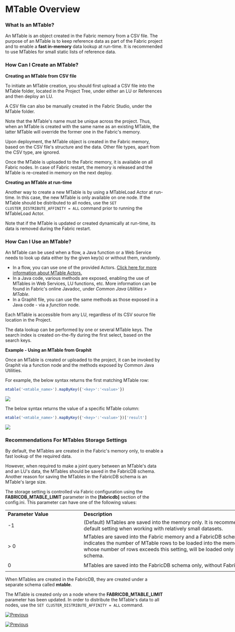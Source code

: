 # MTable Overview

### What Is an MTable?

An MTable is an object created in the Fabric memory from a CSV file. The purpose of an MTable is to keep reference data as part of the Fabric project and to enable a **fast in-memory** data lookup at run-time. It is recommended to use MTables for small static lists of reference data.

### How Can I Create an MTable?

**Creating an MTable from CSV file**

To initiate an MTable creation, you should first upload a CSV file into the MTable folder, located in the Project Tree, under either an LU or References and then deploy an LU.

A CSV file can also be manually created in the Fabric Studio, under the MTable folder. 

Note that the MTable's name must be unique across the project. Thus, when an MTable is created with the same name as an existing MTable, the latter MTable will override the former one in the Fabric's memory.

Upon deployment, the MTable object is created in the Fabric memory, based on the CSV file's structure and the data. Other file types, apart from the CSV type, are ignored. 

Once the MTable is uploaded to the Fabric memory, it is available on all Fabric nodes. In case of Fabric restart, the memory is released and the MTable is re-created in memory on the next deploy. 

**Creating an MTable at run-time**

Another way to create a new MTable is by using a MTableLoad Actor at run-time. In this case, the new MTable is only available on one node. If the MTable should be distributed to all nodes, use the ```SET CLUSTER_DISTRIBUTE_AFFINITY = ALL``` command prior to running the MTableLoad Actor. 

Note that if the MTable is updated or created dynamically at run-time, its data is removed during the Fabric restart.

### How Can I Use an MTable?

An MTable can be used when a flow, a Java function or a Web Service needs to look up data either by the given key(s) or without them, randomly. 

* In a flow, you can use one of the provided Actors. [Click here for more information about MTable Actors.](/articles/19_Broadway/actors/09_MTable_actors.md)
* In a Java code, various methods are exposed, enabling the use of MTables in Web Services, LU functions, etc. More information can be found in Fabric's online Javadoc, under *Common Java Utilities > MTable*.
* In a Graphit file, you can use the same methods as those exposed in a Java code - via a *function* node.

Each MTable is accessible from any LU, regardless of its CSV source file location in the Project.

The data lookup can be performed by one or several MTable keys. The search index is created on-the-fly during the first select, based on the search keys. 

**Example - Using an MTable from Graphit**

Once an MTable is created or uploaded to the project, it can be invoked by Graphit via a function node and the methods exposed by Common Java Utilities. 

For example, the below syntax returns the first matching MTable row:

~~~javascript
mtable('<mtable_name>').mapByKey({'<key>':'<value>'})
~~~

![](images/06_example_1.png)

The below syntax returns the value of a specific MTable column:

~~~javascript
mtable('<mtable_name>').mapByKey({'<key>':'<value>'})['result']
~~~

![](images/06_example_2.png)

### Recommendations For MTables Storage Settings

By default, the MTables are created in the Fabric's memory only, to enable a fast lookup of the required data. 

However, when required to make a joint query between an MTable's data and an LU's data, the MTables should be saved in the FabricDB schema. Another reason for saving the MTables in the FabricDB schema is an MTable's large size. 

The storage setting is controlled via Fabric configuration using the **FABRICDB_MTABLE_LIMIT** parameter in the **[fabricdb]** section of the config.ini. This parameter can have one of the following values:

<table style="width: 900px;">
<tbody>
<tr>
<td width="250pxl"><strong><span class="md-plain">Parameter Value</span></strong></td>
<td width="650pxl"><strong>Description</strong></td>
</tr>
<tr>
<td>-1</td>
<td>(Default) MTables are saved into the memory only. It is recommended to keep this default setting when working with relatively small datasets.</td>
</tr>
<tr style="height: 36px;">
<td style="width: 17.9337%; height: 36px;">&gt; 0</td>
<td style="width: 48.7329%; height: 36px;">MTables are saved into the Fabric memory and a FabricDB schema. This value indicates the number of MTable rows to be loaded into the memory. An MTable whose number of rows exceeds this setting, will be loaded only into the FabricDB schema.</td>
</tr>
<tr style="height: 36px;">
<td style="width: 17.9337%; height: 36px;">0</td>
<td style="width: 48.7329%; height: 36px;">MTables are saved into the FabricDB schema only, without Fabric memory usage.</td>
</tr>
</tbody>
</table>


When MTables are created in the FabricDB, they are created under a separate schema called **mtable**.

The MTable is created only on a node where the **FABRICDB_MTABLE_LIMIT** parameter has been updated. In order to distribute the MTable's data to all nodes, use the ```SET CLUSTER_DISTRIBUTE_AFFINITY = ALL``` command.

<web>

[![Previous](/articles/images/Previous.png)](01_translations_overview_and_use_cases.md)

</web>

<studio>

[![Previous](/articles/images/Previous.png)](05_translations_code_examples.md)

</studio>
